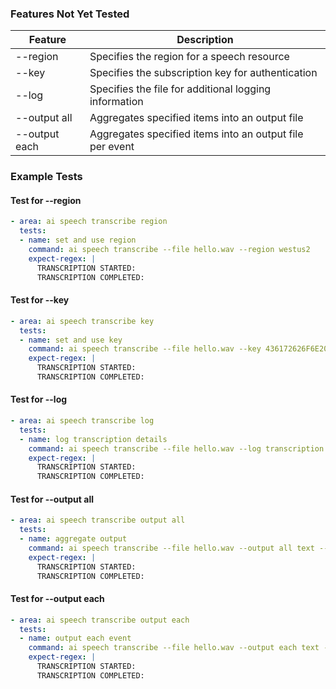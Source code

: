 ﻿### Features Not Yet Tested

| Feature            | Description                                             |
|--------------------|---------------------------------------------------------|
| --region           | Specifies the region for a speech resource              |
| --key              | Specifies the subscription key for authentication       |
| --log              | Specifies the file for additional logging information   |
| --output all       | Aggregates specified items into an output file          |
| --output each      | Aggregates specified items into an output file per event|

### Example Tests

#### Test for --region

```yaml
- area: ai speech transcribe region
  tests:
  - name: set and use region
    command: ai speech transcribe --file hello.wav --region westus2
    expect-regex: |
      TRANSCRIPTION STARTED:
      TRANSCRIPTION COMPLETED:
```

#### Test for --key

```yaml
- area: ai speech transcribe key
  tests:
  - name: set and use key
    command: ai speech transcribe --file hello.wav --key 436172626F6E20697320636F6F6C2121
    expect-regex: |
      TRANSCRIPTION STARTED:
      TRANSCRIPTION COMPLETED:
```

#### Test for --log

```yaml
- area: ai speech transcribe log
  tests:
  - name: log transcription details
    command: ai speech transcribe --file hello.wav --log transcription.log
    expect-regex: |
      TRANSCRIPTION STARTED:
      TRANSCRIPTION COMPLETED:
```

#### Test for --output all

```yaml
- area: ai speech transcribe output all
  tests:
  - name: aggregate output
    command: ai speech transcribe --file hello.wav --output all text --output all file output.tsv
    expect-regex: |
      TRANSCRIPTION STARTED:
      TRANSCRIPTION COMPLETED:
```

#### Test for --output each

```yaml
- area: ai speech transcribe output each
  tests:
  - name: output each event
    command: ai speech transcribe --file hello.wav --output each text --output each file output.tsv
    expect-regex: |
      TRANSCRIPTION STARTED:
      TRANSCRIPTION COMPLETED:
```

